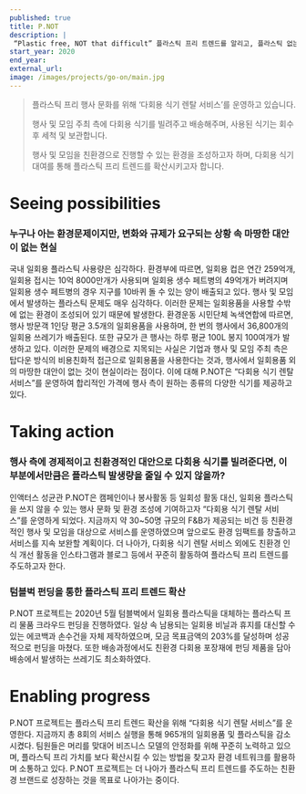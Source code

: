 ```yaml
---
published: true
title: P.NOT
description: |
 “Plastic free, NOT that difficult” 플라스틱 프리 트렌드를 알리고, 플라스틱 없는 행사 문화를 확산하고자 합니다.
start_year: 2020
end_year: 
external_url:
image: /images/projects/go-on/main.jpg
---
```


>플라스틱 프리 행사 문화를 위해 ‘다회용 식기 렌탈 서비스’를 운영하고 있습니다. 
>
>행사 및 모임 주최 측에 다회용 식기를 빌려주고 배송해주며, 사용된 식기는 회수 후 세척 및 보관합니다.
>
>행사 및 모임을 친환경으로 진행할 수 있는 환경을 조성하고자 하며, 다회용 식기 대여를 통해 플라스틱 프리 트렌드를 확산시키고자 합니다.


# Seeing possibilities

### 누구나 아는 환경문제이지만, 변화와 규제가 요구되는 상황 속 마땅한 대안이 없는 현실

국내 일회용 플라스틱 사용량은 심각하다. 환경부에 따르면, 일회용 컵은 연간 259억개, 일회용 접시는 10억 8000만개가 사용되며 일회용 생수 페트병의 49억개가 버려지며 일회용 생수 페트병의 경우 지구를 10바퀴 돌 수 있는 양이 배출되고 있다. 행사 및 모임에서 발생하는 플라스틱 문제도 매우 심각하다. 이러한 문제는 일회용품을 사용할 수밖에 없는 환경이 조성되어 있기 때문에 발생한다. 환경운동 시민단체 녹색연합에 따르면, 행사 방문객 1인당 평균 3.5개의 일회용품을 사용하며, 한 번의 행사에서 36,800개의 일회용 쓰레기가 배출된다. 또한 규모가 큰 행사는 하루 평균 100L 봉지 100여개가 발생하고 있다. 이러한 문제의 배경으로 지목되는 사실은 기업과 행사 및 모임 주최 측은 탑다운 방식의 비용친화적 접근으로 일회용품을 사용한다는 것과, 행사에서 일회용품 외의 마땅한 대안이 없는 것이 현실이라는 점이다. 이에 대해 P.NOT은 “다회용 식기 렌탈 서비스”를 운영하여 합리적인 가격에 행사 측이 원하는 종류의 다양한 식기를 제공하고 있다.

# Taking action

### 행사 측에 경제적이고 친환경적인 대안으로 다회용 식기를 빌려준다면, 이 부분에서만큼은 플라스틱 발생량을 줄일 수 있지 않을까?

인액터스 성균관 P.NOT은 캠페인이나 봉사활동 등 일회성 활동 대신, 일회용 플라스틱을 쓰지 않을 수 있는 행사 문화 및 환경 조성에 기여하고자 “다회용 식기 렌탈 서비스”를 운영하게 되었다. 지금까지 약 30~50명 규모의 F&B가 제공되는 비건 등 친환경적인 행사 및 모임을 대상으로 서비스를 운영하였으며 앞으로도 환경 임팩트를 창출하고 서비스를 지속 보완할 계획이다. 더 나아가, 다회용 식기 렌탈 서비스 외에도 친환경 인식 개선 활동을 인스타그램과 블로그 등에서 꾸준히 활동하여 플라스틱 프리 트렌드를 주도하고자 한다.

### 텀블벅 펀딩을 통한 플라스틱 프리 트렌드 확산

P.NOT 프로젝트는 2020년 5월 텀블벅에서 일회용 플라스틱을 대체하는 플라스틱 프리 물품 크라우드 펀딩을 진행하였다. 일상 속 남용되는 일회용 비닐과 휴지를 대신할 수 있는 에코백과 손수건을 자체 제작하였으며, 모금 목표금액의 203%를 달성하며 성공적으로 펀딩을 마쳤다. 또한 배송과정에서도 친환경 다회용 포장재에 펀딩 제품을 담아 배송에서 발생하는 쓰레기도 최소화하였다.

# Enabling progress

P.NOT 프로젝트는 플라스틱 프리 트렌드 확산을 위해 “다회용 식기 렌탈 서비스”를 운영한다. 지금까지 총 8회의 서비스 실행을 통해 965개의 일회용품 및 플라스틱을 감소시켰다. 팀원들은 머리를 맞대어 비즈니스 모델의 안정화를 위해 꾸준히 노력하고 있으며, 플라스틱 프리 가치를 보다 확산시킬 수 있는 방법을 찾고자 환경 네트워크를 활용하며 소통하고 있다. P.NOT 프로젝트는 더 나아가 플라스틱 프리 트렌드를 주도하는 친환경 브랜드로 성장하는 것을 목표로 나아가는 중이다.
